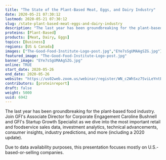 ```yaml
---
title: "The State of the Plant-Based Meat, Eggs, and Dairy Industry"
date: 2020-05-21 07:30:12
lastmod: 2020-05-21 07:30:12
slug: /state-plant-based-meat-eggs-and-dairy-industry
description: "The last year has been groundbreaking for the plant-based food industry. Join GFI's Associate Director for Corporate Engagement Caroline Bushnell and GFI's Startup Growth Specialist as we dive into the most important retail and foodservice sales data, investment analytics, technical advancements, consumer insights, industry predictions, and more (including a 2020 update).Due to data availability purposes, this presentation focuses mostly on U.S.-based-or-selling companies."
proteins: [Plant-Based]
products: [Meat, Dairy, Eggs]
topics: [Business]
regions: [US & Canada]
images: ["The-Good-Food-Institute-Logo-post.jpg","EYe7sSgUMAAgSZG.jpg"]
featured_image: "The-Good-Food-Institute-Logo-post.jpg"
banner_image: "EYe7sSgUMAAgSZG.jpg"
online: TRUE
start_date: 2020-05-26
end_date: 2020-05-26
website: "https://us02web.zoom.us/webinar/register/WN_c2WhSxz7SviLeYntEEPZHQ"
contributors: [proteinreport]
draft: false
weight: 5000
uuid: 6942
---
```

<p>The last year has been groundbreaking for the plant-based food industry. Join GFI's Associate Director for Corporate Engagement Caroline Bushnell and GFI's Startup Growth Specialist as we dive into the most important retail and foodservice sales data, investment analytics, technical advancements, consumer insights, industry predictions, and more (including a 2020 update).</p>
<p>Due to data availability purposes, this presentation focuses mostly on U.S.-based-or-selling companies.</p>

